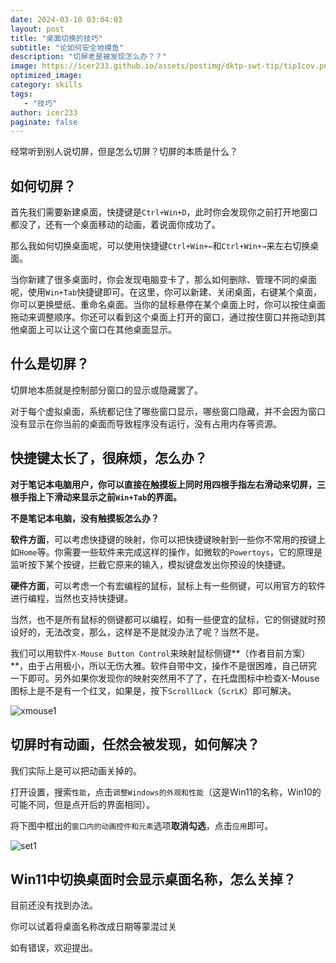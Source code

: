 ```yaml
---
date: 2024-03-10 03:04:03
layout: post
title: "桌面切换的技巧"
subtitle: "论如何安全地摸鱼"
description: "切屏老是被发现怎么办？？"
image: https://icer233.github.io/assets/postimg/dktp-swt-tip/tip1cov.png
optimized_image:
category: skills
tags:
   - "技巧"
author: icer233
paginate: false
---
```


经常听到别人说切屏，但是怎么切屏？切屏的本质是什么？

## 如何切屏？

首先我们需要新建桌面，快捷键是`Ctrl+Win+D`，此时你会发现你之前打开地窗口都没了，还有一个桌面移动的动画，着说面你成功了。

那么我如何切换桌面呢，可以使用快捷键`Ctrl+Win+←`和`Ctrl+Win+→`来左右切换桌面。

当你新建了很多桌面时，你会发现电脑变卡了，那么如何删除、管理不同的桌面呢，使用`Win+Tab`快捷键即可。在这里，你可以新建、关闭桌面，右键某个桌面，你可以更换壁纸、重命名桌面。当你的鼠标悬停在某个桌面上时，你可以按住桌面拖动来调整顺序。你还可以看到这个桌面上打开的窗口，通过按住窗口并拖动到其他桌面上可以让这个窗口在其他桌面显示。

## 什么是切屏？

切屏地本质就是控制部分窗口的显示或隐藏罢了。

对于每个虚拟桌面，系统都记住了哪些窗口显示，哪些窗口隐藏，并不会因为窗口没有显示在你当前的桌面而导致程序没有运行，没有占用内存等资源。

## 快捷键太长了，很麻烦，怎么办？

**对于笔记本电脑用户，你可以直接在触摸板上同时用四根手指左右滑动来切屏，三根手指上下滑动来显示之前`Win+Tab`的界面。**

**不是笔记本电脑，没有触摸板怎么办？**

**软件方面**，可以考虑快捷键的映射，你可以把快捷键映射到一些你不常用的按键上如`Home`等。你需要一些软件来完成这样的操作，如微软的`Powertoys`，它的原理是监听按下某个按键，拦截它原来的输入，模拟键盘发出你预设的快捷键。

**硬件方面**，可以考虑一个有宏编程的鼠标，鼠标上有一些侧键，可以用官方的软件进行编程，当然也支持快捷键。

当然，也不是所有鼠标的侧键都可以编程，如有一些便宜的鼠标，它的侧键就时预设好的，无法改变，那么，这样是不是就没办法了呢？当然不是。

我们可以用软件`X-Mouse Button Control`来映射鼠标侧键**（作者目前方案）**，由于占用极小，所以无伤大雅。软件自带中文，操作不是很困难，自己研究一下即可。另外如果你发现你的映射突然用不了了，在托盘图标中检查X-Mouse图标上是不是有一个红叉，如果是，按下`ScrollLock`（`ScrLK`）即可解决。

![xmouse1](https://icer233.github.io/assets/postimg/dktp-swt-tip/xmouse1.png)

## 切屏时有动画，任然会被发现，如何解决？

我们实际上是可以把动画关掉的。

打开设置，搜索`性能`，点击`调整Windows的外观和性能`（这是Win11的名称，Win10的可能不同，但是点开后的界面相同）。

将下图中框出的`窗口内的动画控件和元素`选项**取消勾选**，点击`应用`即可。

![set1](https://icer233.github.io/assets/postimg/dktp-swt-tip/set1.png)

## Win11中切换桌面时会显示桌面名称，怎么关掉？

目前还没有找到办法。

你可以试着将桌面名称改成日期等蒙混过关





如有错误，欢迎提出。
